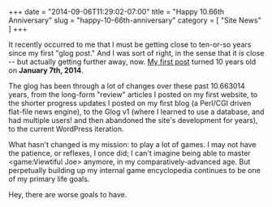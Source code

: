 +++
date = "2014-09-06T11:29:02-07:00"
title = "Happy 10.66th Anniversary"
slug = "happy-10-66th-anniversary"
category = [ "Site News" ]
+++

It recently occurred to me that I must be getting close to ten-or-so years since my first "glog post."  And I was sort of right, in the sense that it <i>is</i> close -- but actually getting further away, now.  [My first post]($SiteBaseURL$2004/01/07/mario-kart-double-dash-2/) turned 10 years old on <b>January 7th, 2014</b>.

The glog has been through a lot of changes over these past 10.663014 years, from the long-form "review" articles I posted on my first website, to the shorter progress updates I posted on my first blog (a Perl/CGI driven flat-file news engine), to the Glog v1 (where I learned to use a database, and had multiple users! and then abandoned the site's development for years), to the current WordPress iteration.

What hasn't changed is my mission: to play a lot of games.  I may not have the patience, or reflexes, I once did; I can't imagine being able to master <game:Viewtiful Joe> anymore, in my comparatively-advanced age.  But perpetually building up my internal game encyclopedia continues to be one of my primary life goals.

Hey, there are worse goals to have.
